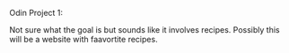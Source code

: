 Odin Project 1:

Not sure what the goal is but sounds like it involves recipes. Possibly this will be a website with faavortite recipes.